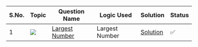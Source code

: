 S.No. | Topic | Question Name | Logic Used | Solution | Status |
------|---------------|------------|-------|------|------|
1 | ![](https://img.shields.io/badge/String-f0772b?style=for-the-badge&logo=array&logoColor=black) | [Largest Number](https://leetcode.com/problems/largest-number/) | Largest Number | [Solution](https://github.com/himanshugupta09/LEETCODE_SOLUTIONS/blob/main/String/Largest%20Number.cpp) | ✅ |



